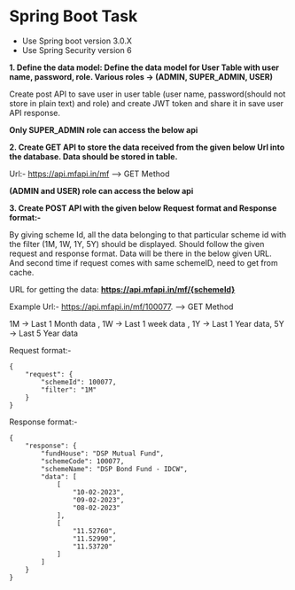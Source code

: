 # Spring Boot Task
* Use Spring boot version 3.0.X
* Use Spring Security version 6

**1. Define the data model: Define the data model for User Table with user name, password, role. Various roles -> (ADMIN, SUPER_ADMIN, USER)**
     
Create post API to save user in user table (user name, password(should not store in plain text) and role) and create JWT token and share it in save user API response.

**Only SUPER_ADMIN role can access the below api**

**2. Create GET API to store the data received from the given below Url into the database. Data should be stored in table.**

Url:- https://api.mfapi.in/mf —> GET Method

**(ADMIN and USER) role can access the below api**

**3. Create POST API with the given below Request format and Response format:-**

By giving scheme Id, all the data belonging to that particular scheme id with the filter (1M, 1W, 1Y, 5Y) should be displayed. Should follow the given request and response format.
Data will be there in the below given URL. And second time if request comes with same schemeID, need to get from cache.

URL for getting the data: **https://api.mfapi.in/mf/{schemeId}**

Example Url:- https://api.mfapi.in/mf/100077. —> GET Method

1M -> Last 1 Month data , 1W -> Last 1 week data , 1Y -> Last 1 Year data, 5Y -> Last 5 Year data

Request format:-
```
{
    "request": {
        "schemeId": 100077,
        "filter": "1M"
    }
}
```
Response format:-
```
{
    "response": {
        "fundHouse": "DSP Mutual Fund",
        "schemeCode": 100077,
        "schemeName": "DSP Bond Fund - IDCW",
        "data": [
            [
                "10-02-2023",
                "09-02-2023",
                "08-02-2023"
            ],
            [
                "11.52760",
                "11.52990",
                "11.53720"
            ]
        ] 
    } 
}
```